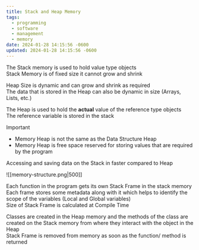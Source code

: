 ```yaml
---
title: Stack and Heap Memory
tags:
  - programming
  - software
  - management
  - memory
date: 2024-01-28 14:15:56 -0600
updated: 2024-01-28 14:15:56 -0600
---
```


The Stack memory is used to hold value type objects  
Stack Memory is of fixed size it cannot grow and shrink

Heap Size is dynamic and can grow and shrink as required  
The data that is stored in the Heap can also be dynamic in size (Arrays, Lists, etc.)

The Heap is used to hold the **actual** value of the reference type objects  
The reference variable is stored in the stack  

 > [!important]
 > * Memory Heap is not the same as the Data Structure Heap
 > * Memory Heap is free space reserved for storing values that are required by the program

Accessing and saving data on the Stack in faster compared to Heap

![[memory-structure.png|500]]

Each function in the program gets its own Stack Frame in the stack memory  
Each frame stores some metadata along with it which helps to identify the scope of the variables (Local and Global variables)  
Size of Stack Frame is calculated at Compile Time

Classes are created in the Heap memory and the methods of the class are created on the Stack memory from where they interact with the object in the Heap  
Stack Frame is removed from memory as soon as the function/ method is returned

